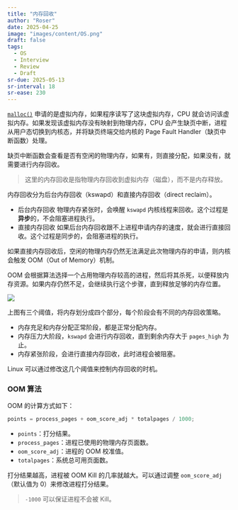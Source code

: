 ```yaml
---
title: "内存回收"
author: "Roser"
date: 2025-04-25
image: "images/content/OS.png"
draft: false
tags:
  - OS
  - Interview
  - Review
  - Draft
sr-due: 2025-05-13
sr-interval: 18
sr-ease: 230
---
```

[`malloc()`](malloc()%20内存分配.md) 申请的是虚拟内存，如果程序读写了这块虚拟内存，CPU 就会访问该虚拟内存。如果发现该虚拟内存没有映射到物理内存，CPU 会产生缺页中断，进程从用户态切换到内核态，并将缺页终端交给内核的 Page Fault Handler（缺页中断函数）处理。

缺页中断函数会查看是否有空闲的物理内存，如果有，则直接分配，如果没有，就需要进行内存回收。

> 这里的内存回收是指物理内存回收到虚拟内存（磁盘），而不是内存释放。

内存回收分为后台内存回收（kswapd）和直接内存回收（direct reclaim）。
- 后台内存回收
	物理内存紧张时，会唤醒 `kswapd` 内核线程来回收。这个过程是**异步**的，不会阻塞进程执行。
- 直接内存回收
	如果后台内存回收跟不上进程申请内存的速度，就会进行直接回收。这个过程是同步的，会阻塞进程的执行。

如果直接内存回收后，空闲的物理内存仍然无法满足此次物理内存的申请，则内核会触发 OOM（Out of Memory）机制。

OOM 会根据算法选择一个占用物理内存较高的进程，然后将其杀死，以便释放内存资源。如果内存仍然不足，会继续执行这个步骤，直到释放足够的内存位置。

![](../image/内存回收阈值.webp)

上图有三个阈值，将内存划分成四个部分，每个阶段会有不同的内存回收策略。
- 内存充足和内存分配正常阶段，都是正常分配内存。
- 内存压力大阶段，`kswapd` 会进行内存回收，直到剩余内存大于 `pages_high` 为止。
- 内存紧张阶段，会进行直接内存回收，此时进程会被阻塞。

Linux 可以通过修改这几个阈值来控制内存回收的时机。
### OOM 算法

OOM 的计算方式如下：

```cpp
points = process_pages + oom_score_adj * totalpages / 1000;
```

- `points`：打分结果。
- `process_pages`：进程已使用的物理内存页面数。
- `oom_score_adj`：进程的 OOM 校准值。
- `totalpages`：系统总可用页面数。

打分结果越高，进程被 OOM Kill 的几率就越大。可以通过调整 `oom_score_adj`（默认值为 0）来修改进程打分结果。

> `-1000` 可以保证进程不会被 Kill。